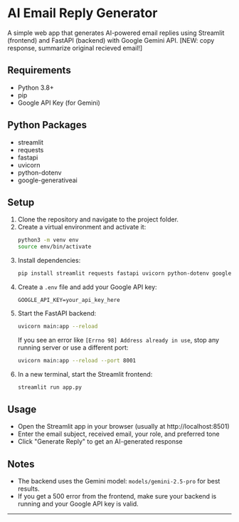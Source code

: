 # AI Email Reply Generator

A simple web app that generates AI-powered email replies using Streamlit (frontend) and FastAPI (backend) with Google Gemini API. 
[NEW: copy response, summarize original recieved email!]

## Requirements

- Python 3.8+
- pip
- Google API Key (for Gemini)

## Python Packages
- streamlit
- requests
- fastapi
- uvicorn
- python-dotenv
- google-generativeai

## Setup

1. Clone the repository and navigate to the project folder.
2. Create a virtual environment and activate it:
   ```bash
   python3 -m venv env
   source env/bin/activate
   ```
3. Install dependencies:
   ```bash
   pip install streamlit requests fastapi uvicorn python-dotenv google-generativeai
   ```
4. Create a `.env` file and add your Google API key:
   ```env
   GOOGLE_API_KEY=your_api_key_here
   ```
5. Start the FastAPI backend:
   ```bash
   uvicorn main:app --reload
   ```
   If you see an error like `[Errno 98] Address already in use`, stop any running server or use a different port:
   ```bash
   uvicorn main:app --reload --port 8001
   ```
6. In a new terminal, start the Streamlit frontend:
   ```bash
   streamlit run app.py
   ```

## Usage
- Open the Streamlit app in your browser (usually at http://localhost:8501)
- Enter the email subject, received email, your role, and preferred tone
- Click "Generate Reply" to get an AI-generated response

## Notes
- The backend uses the Gemini model: `models/gemini-2.5-pro` for best results.
- If you get a 500 error from the frontend, make sure your backend is running and your Google API key is valid.

---
